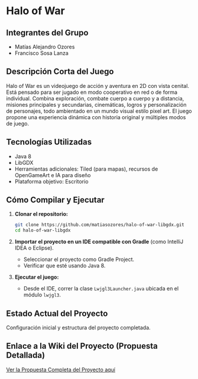 # Halo of War

## Integrantes del Grupo
- Matías Alejandro Ozores  
- Francisco Sosa Lanza  

## Descripción Corta del Juego
Halo of War es un videojuego de acción y aventura en 2D con vista cenital. Está pensado para ser jugado en modo cooperativo en red o de forma individual. Combina exploración, combate cuerpo a cuerpo y a distancia, misiones principales y secundarias, cinemáticas, logros y personalización de personajes, todo ambientado en un mundo visual estilo pixel art. El juego propone una experiencia dinámica con historia original y múltiples modos de juego.

## Tecnologías Utilizadas
- Java 8
- LibGDX
- Herramientas adicionales: Tiled (para mapas), recursos de OpenGameArt e IA para diseño
- Plataforma objetivo: Escritorio

## Cómo Compilar y Ejecutar

1. **Clonar el repositorio:**
   ```bash
   git clone https://github.com/matiasozores/halo-of-war-libgdx.git
   cd halo-of-war-libgdx
   ```

2. **Importar el proyecto en un IDE compatible con Gradle** (como IntelliJ IDEA o Eclipse).  
   - Seleccionar el proyecto como Gradle Project.  
   - Verificar que esté usando Java 8.  

3. **Ejecutar el juego:**
   - Desde el IDE, correr la clase `Lwjgl3Launcher.java` ubicada en el módulo `lwjgl3`.

## Estado Actual del Proyecto
Configuración inicial y estructura del proyecto completada.

## Enlace a la Wiki del Proyecto (Propuesta Detallada)
[Ver la Propuesta Completa del Proyecto aquí](https://github.com/matiasozores/halo-of-war-libgdx/wiki)
